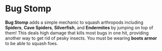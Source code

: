 # Bug Stomp

**Bug Stomp** adds a simple mechanic to squash arthropods including **Spiders**, **Cave Spiders**, **Silverfish**, and **Endermites** by jumping on top of them! This deals high damage that kills most bugs in one hit, providing another way to get rid of pesky insects. You must be wearing **boots armor** to be able to squash foes.
